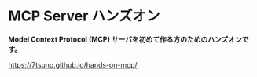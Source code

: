 # MCP Server ハンズオン

**Model Context Protocol (MCP) サーバを初めて作る方のためのハンズオンです。**

https://7tsuno.github.io/hands-on-mcp/
